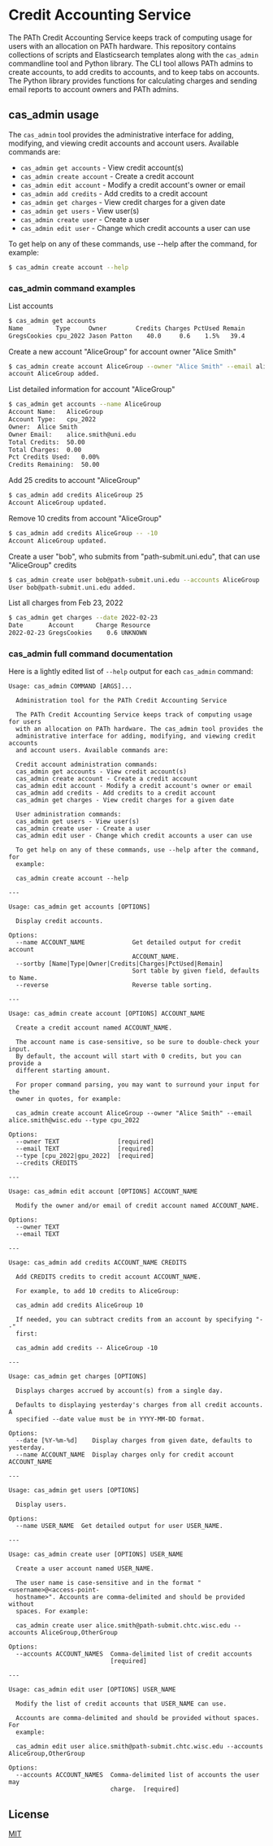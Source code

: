 # Credit Accounting Service

The PATh Credit Accounting Service
keeps track of computing usage
for users with an allocation
on PATh hardware.
This repository contains collections of scripts and Elasticsearch templates
along with the `cas_admin` commandline tool and Python library.
The CLI tool allows PATh admins to create accounts,
to add credits to accounts,
and to keep tabs on accounts.
The Python library provides functions
for calculating charges
and sending email reports to
account owners and PATh admins.

## cas_admin usage

The `cas_admin` tool provides the
administrative interface for adding, modifying, and viewing credit accounts
and account users. Available commands are:

* `cas_admin get accounts` - View credit account(s)
* `cas_admin create account` - Create a credit account
* `cas_admin edit account` - Modify a credit account's owner or email
* `cas_admin add credits` - Add credits to a credit account
* `cas_admin get charges` - View credit charges for a given date
* `cas_admin get users` - View user(s)
* `cas_admin create user` - Create a user
* `cas_admin edit user` - Change which credit accounts a user can use

To get help on any of these commands, use --help after the command, for example:
```bash
$ cas_admin create account --help
```

### cas_admin command examples

List accounts
```bash
$ cas_admin get accounts
Name         Type     Owner        Credits Charges PctUsed Remain
GregsCookies cpu_2022 Jason Patton    40.0     0.6    1.5%   39.4
```

Create a new account "AliceGroup" for account owner "Alice Smith"
```bash
$ cas_admin create account AliceGroup --owner "Alice Smith" --email alice.smith@uni.edu --type cpu_2022 --credits 50
account AliceGroup added.
```

List detailed information for account "AliceGroup"
```bash
$ cas_admin get accounts --name AliceGroup
Account Name:	AliceGroup
Account Type:	cpu_2022
Owner:	Alice Smith
Owner Email:	alice.smith@uni.edu
Total Credits:	50.00
Total Charges:	0.00
Pct Credits Used:	0.00%
Credits Remaining:	50.00
```

Add 25 credits to account "AliceGroup"
```bash
$ cas_admin add credits AliceGroup 25
Account AliceGroup updated.
```

Remove 10 credits from account "AliceGroup"
```bash
$ cas_admin add credits AliceGroup -- -10
Account AliceGroup updated.
```

Create a user "bob", who submits from "path-submit.uni.edu", that can use "AliceGroup" credits
```bash
$ cas_admin create user bob@path-submit.uni.edu --accounts AliceGroup
User bob@path-submit.uni.edu added.
```

List all charges from Feb 23, 2022
```bash
$ cas_admin get charges --date 2022-02-23
Date       Account      Charge Resource
2022-02-23 GregsCookies    0.6 UNKNOWN
```

### cas_admin full command documentation

Here is a lightly edited list of `--help` output for each `cas_admin` command:

```
Usage: cas_admin COMMAND [ARGS]...

  Administration tool for the PATh Credit Accounting Service

  The PATh Credit Accounting Service keeps track of computing usage for users
  with an allocation on PATh hardware. The cas_admin tool provides the
  administrative interface for adding, modifying, and viewing credit accounts
  and account users. Available commands are:

  Credit account administration commands:
  cas_admin get accounts - View credit account(s)
  cas_admin create account - Create a credit account
  cas_admin edit account - Modify a credit account's owner or email
  cas_admin add credits - Add credits to a credit account
  cas_admin get charges - View credit charges for a given date

  User administration commands:
  cas_admin get users - View user(s)
  cas_admin create user - Create a user
  cas_admin edit user - Change which credit accounts a user can use

  To get help on any of these commands, use --help after the command, for
  example:

  cas_admin create account --help

---

Usage: cas_admin get accounts [OPTIONS]

  Display credit accounts.

Options:
  --name ACCOUNT_NAME             Get detailed output for credit account
                                  ACCOUNT_NAME.
  --sortby [Name|Type|Owner|Credits|Charges|PctUsed|Remain]
                                  Sort table by given field, defaults to Name.
  --reverse                       Reverse table sorting.

---

Usage: cas_admin create account [OPTIONS] ACCOUNT_NAME

  Create a credit account named ACCOUNT_NAME.

  The account name is case-sensitive, so be sure to double-check your input.
  By default, the account will start with 0 credits, but you can provide a
  different starting amount.

  For proper command parsing, you may want to surround your input for the
  owner in quotes, for example:

  cas_admin create account AliceGroup --owner "Alice Smith" --email alice.smith@wisc.edu --type cpu_2022

Options:
  --owner TEXT                [required]
  --email TEXT                [required]
  --type [cpu_2022|gpu_2022]  [required]
  --credits CREDITS

---

Usage: cas_admin edit account [OPTIONS] ACCOUNT_NAME

  Modify the owner and/or email of credit account named ACCOUNT_NAME.

Options:
  --owner TEXT
  --email TEXT

---

Usage: cas_admin add credits ACCOUNT_NAME CREDITS

  Add CREDITS credits to credit account ACCOUNT_NAME.

  For example, to add 10 credits to AliceGroup:

  cas_admin add credits AliceGroup 10

  If needed, you can subtract credits from an account by specifying "--"
  first:

  cas_admin add credits -- AliceGroup -10

---

Usage: cas_admin get charges [OPTIONS]

  Displays charges accrued by account(s) from a single day.

  Defaults to displaying yesterday's charges from all credit accounts. A
  specified --date value must be in YYYY-MM-DD format.

Options:
  --date [%Y-%m-%d]    Display charges from given date, defaults to yesterday.
  --name ACCOUNT_NAME  Display charges only for credit account ACCOUNT_NAME

---

Usage: cas_admin get users [OPTIONS]

  Display users.

Options:
  --name USER_NAME  Get detailed output for user USER_NAME.

---

Usage: cas_admin create user [OPTIONS] USER_NAME

  Create a user account named USER_NAME.

  The user name is case-sensitive and in the format "<username>@<access-point-
  hostname>". Accounts are comma-delimited and should be provided without
  spaces. For example:

  cas_admin create user alice.smith@path-submit.chtc.wisc.edu --accounts AliceGroup,OtherGroup

Options:
  --accounts ACCOUNT_NAMES  Comma-delimited list of credit accounts
                            [required]

---

Usage: cas_admin edit user [OPTIONS] USER_NAME

  Modify the list of credit accounts that USER_NAME can use.

  Accounts are comma-delimited and should be provided without spaces. For
  example:

  cas_admin edit user alice.smith@path-submit.chtc.wisc.edu --accounts AliceGroup,OtherGroup

Options:
  --accounts ACCOUNT_NAMES  Comma-delimited list of accounts the user may
                            charge.  [required]
```

## License
[MIT](https://choosealicense.com/licenses/mit/)